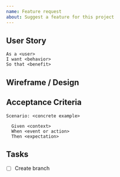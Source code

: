 ```yaml
---
name: Feature request
about: Suggest a feature for this project
---
```


<!--
***********************************
****  Please add a user story  ****
***********************************

See:

* https://cucumber.io/blog/bdd/user-stories-are-not-the-same-as-features/

Examples:

As a User
I want to sign in
So that I can access my account


As a Developer
I want a testing setup
So that I can run tests

-->

## User Story

<!-- Filled in by users -->

```gherkin
As a <user>
I want <behavior>
So that <benefit>
```

<!--
******************************************************************************
****  Everything below this comment will be filled in repository members  ****
******************************************************************************
-->

## Wireframe / Design

<!-- Filled in from the point of view of designers -->

## Acceptance Criteria

<!--

Acceptance criteria "can be" written in gherkin. This allows us to use it in behavior tests.

See:

* https://en.wikipedia.org/wiki/Cucumber_(software)#Gherkin_language
* https://cucumber.io/docs/gherkin/reference/

Example 1: (gherkin)

Scenario: The user wants to access their account

	Given the user has an account
	And the user is on the sign-in page

	When the user enters their credentials
	And the user submits the form
	Then the user sees their profile

Example 2: (checklist)

- [ ] User can enter credentials in form
- [ ] User sees profile when the form is submitted
-->
<!-- Filled in from the point of view of product owners -->

```gherkin
Scenario: <concrete example>

  Given <context>
  When <event or action>
  Then <expectation>
```

## Tasks

<!-- Filled in from the point of view of developers -->

-   [ ] Create branch
